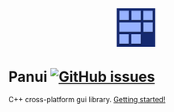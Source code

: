 <div align="center">
  <img src="/doc/img/panui.png" width="15%" height="15%" /><br>
</div>

# Panui [![GitHub issues](https://img.shields.io/github/issues/JeyRunner/panui.svg)](https://github.com/JeyRunner/panui/issues)
C++ cross-platform gui library.
[Getting started!](https://github.com/JeyRunner/panui/wiki/Basic-setup)
